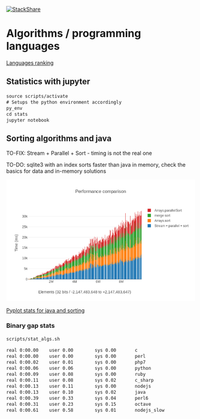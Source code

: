 [![StackShare](https://img.shields.io/badge/tech-stack-0690fa.svg?style=flat)](https://stackshare.io/graphai/graphai)
# Algorithms / programming languages

[Languages ranking](http://spectrum.ieee.org/static/interactive-the-top-programming-languages-2017)

## Statistics with jupyter

```
source scripts/activate
# Setups the python environment accordingly
py_env 
cd stats
jupyter notebook

```

## Sorting algorithms and java
TO-FIX: Stream + Parallel + Sort - timing is not the real one

TO-DO: sqlite3 with an index sorts faster than java in memory, check the basics for data and in-memory solutions

![Comparison](stats/figures/sort_comparison.png)

[Pyplot stats for java and sorting](stats/Java_sorting.md)

### Binary gap stats 
```
scripts/stat_algs.sh
```

```
real 0:00.00    user 0.00        sys 0.00       c
real 0:00.00    user 0.00        sys 0.00       perl
real 0:00.02    user 0.01        sys 0.00       php7
real 0:00.06    user 0.06        sys 0.00       python
real 0:00.09    user 0.08        sys 0.00       ruby
real 0:00.11    user 0.08        sys 0.02       c_sharp
real 0:00.13    user 0.11        sys 0.00       nodejs
real 0:00.13    user 0.10        sys 0.02       java
real 0:00.39    user 0.33        sys 0.04       perl6
real 0:00.31    user 0.23        sys 0.15       octave
real 0:00.61    user 0.58        sys 0.01       nodejs_slow
```

